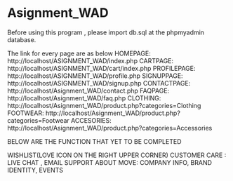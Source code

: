 # Asignment_WAD
 Before using this program , please import db.sql at the phpmyadmin database.

 The link for every page are as below 
 HOMEPAGE: http://localhost/ASIGNMENT_WAD/index.php
 CARTPAGE: http://localhost/ASIGNMENT_WAD/cart/index.php
 PROFILEPAGE: http://localhost/ASIGNMENT_WAD/profile.php
 SIGNUPPAGE: http://localhost/ASIGNMENT_WAD/signup.php
 CONTACTPAGE: http://localhost/Asignment_WAD/contact.php
 FAQPAGE: http://localhost/Asignment_WAD/faq.php
 CLOTHING: http://localhost/Asignment_WAD/product.php?categories=Clothing
 FOOTWEAR: http://localhost/Asignment_WAD/product.php?categories=Footwear
 ACCESORIES: http://localhost/Asignment_WAD/product.php?categories=Accessories

 BELOW ARE THE FUNCTION THAT YET TO BE COMPLETED 

 WISHLIST(LOVE ICON ON THE RIGHT UPPER CORNER)
 CUSTOMER CARE : LIVE CHAT , EMAIL SUPPORT
 ABOUT MOVE: COMPANY INFO, BRAND IDENTITY, EVENTS
